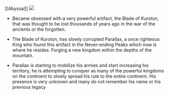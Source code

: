 [[Abyssal]]
![](https://lh7-us.googleusercontent.com/Xp7ySDTYpjsn3kxLGBr9NUTOEOe_5wtplkjPx1Czy_VG3cSlvOOq4GIqGOznP_vSii-gofpYg_yx8kKMgu0-r0iwQW_2CghysJT8b5XXpDJQfphsEJ1OLmbIMOdM-68eka6xmSfaO4qHn6i05r7amA)

- Became obsessed with a very powerful artifact, the Blade of Kuroton, that was thought to be lost thousands of years ago in the war of the ancients or the forgotten.

- The Blade of Kuroton, has slowly corrupted Parallax, a once righteous King who found this artifact in the Never-ending Peaks which now is where he resides. Forging a new kingdom within the depths of the mountain.

- Parallax is starting to mobilize his armies and start increasing his territory, he is attempting to conquer as many of the powerful kingdoms on the continent to slowly spread his rule to the entire continent. His presence is very unknown and many do not remember his name or his previous legacy

